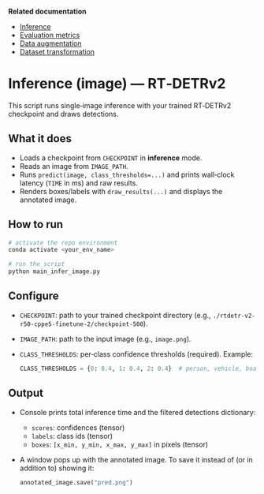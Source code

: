 **Related documentation**

* [Inference](./inference.md)
* [Evaluation metrics](./evaluation_metrics.md)
* [Data augmentation](./data_augmentation.md)
* [Dataset transformation](./dataset_transformation.md)

# Inference (image) — RT‑DETRv2

This script runs single‑image inference with your trained RT‑DETRv2 checkpoint and draws detections.

## What it does

* Loads a checkpoint from `CHECKPOINT` in **inference** mode.
* Reads an image from `IMAGE_PATH`.
* Runs `predict(image, class_thresholds=...)` and prints wall‑clock latency (`TIME` in ms) and raw results.
* Renders boxes/labels with `draw_results(...)` and displays the annotated image.

## How to run

```bash
# activate the repo environment
conda activate <your_env_name>

# run the script
python main_infer_image.py
```

## Configure

* `CHECKPOINT`: path to your trained checkpoint directory (e.g., `./rtdetr-v2-r50-cppe5-finetune-2/checkpoint-500`).
* `IMAGE_PATH`: path to the input image (e.g., `image.png`).
* `CLASS_THRESHOLDS`: per‑class confidence thresholds (required). Example:

  ```python
  CLASS_THRESHOLDS = {0: 0.4, 1: 0.4, 2: 0.4}  # person, vehicle, boat
  ```

## Output

* Console prints total inference time and the filtered detections dictionary:

  * `scores`: confidences (tensor)
  * `labels`: class ids (tensor)
  * `boxes`: `[x_min, y_min, x_max, y_max]` in pixels (tensor)
* A window pops up with the annotated image. To save it instead of (or in addition to) showing it:

  ```python
  annotated_image.save("pred.png")
  ```
